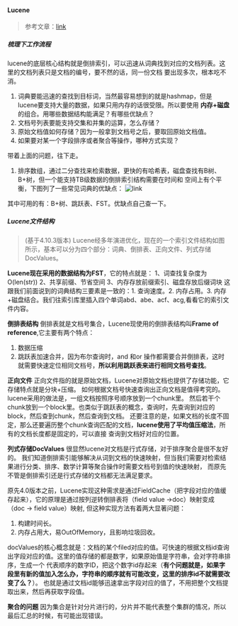 #### Lucene
> 参考文章：[link](https://blog.csdn.net/njpjsoftdev/article/details/54015485)

##### 梳理下工作流程
lucene的底层核心结构就是倒排索引，可以迅速从词典找到对应的文档列表。这里的文档列表只是文档的编号，要不然的话，同一份文档
要出现多次，根本吃不消。
1. 词典要能迅速的查找到目标词，当然最容易想到的就是hashmap，但是lucene要支持大量的数据，如果只用内存的话很受限。所以要使用
**内存+磁盘**的组合。用哪些数据结构能满足？有哪些优缺点？
2. 文档号列表要能支持交集和并集的运算，怎么存储？
3. 原始文档值如何存储？因为一般拿到文档号之后，要取回原始文档值。
4. 如果要对某一个字段排序或者聚合等操作，哪种方式实现？

带着上面的问题，往下走。

1. 排序数组，通过二分查找来检索数据，更快的有哈希表，磁盘查找有B树、B+树，但一个能支持TB级数据的倒排索引结构需要在时间和
空间上有个平衡，下图列了一些常见词典的优缺点：
![link](https://img-blog.csdn.net/20170103100752086?watermark/2/text/aHR0cDovL2Jsb2cuY3Nkbi5uZXQvcm9uYWxvZA==/font/5a6L5L2T/fontsize/400/fill/I0JBQkFCMA==/dissolve/70/gravity/SouthEast)

其中可用的有：B+树、跳跃表、FST。优缺点自己查一下。

##### Lucene文件结构
> (基于4.10.3版本) Lucene经多年演进优化，现在的一个索引文件结构如图所示，基本可以分为四个部分：词典、倒排表、正向文件、列式存储DocValues。

**Lucene现在采用的数据结构为FST**，它的特点就是：
1、词查找复杂度为O(len(str))
2、共享前缀、节省空间
3、内存存放前缀索引、磁盘存放后缀词块
这跟我们前面说到的词典结构三要素是一致的：1. 查询速度。2. 内存占用。3. 内存+磁盘结合。我们往索引库里插入四个单词abd、abe、acf、acg,看看它的索引文件内容。

**倒排表结构**
倒排表就是文档号集合，Lucene现使用的倒排表结构叫**Frame of reference**,它主要有两个特点：
1. 数据压缩
2. 跳跃表加速合并，因为布尔查询时，and 和or 操作都需要合并倒排表，这时就需要快速定位相同文档号，**所以利用跳跃表来进行相同文档号查找**。

**正向文件**
正向文件指的就是原始文档，Lucene对原始文档也提供了存储功能，它存储特点就是分块+压缩。
如何根据文档号快速查询出正向文档是值得考究的。lucene采用的做法是，一组文档按照序号顺序放到一个chunk里。
然后若干个chunk放到一个block里。也类似于跳跃表的概念，查询时，先查询到对应的block，然后查到chunk，然后查询到文档。
还要注意的是，如果文档的长度不固定，那么还要遍历整个chunk查询匹配的文档，**lucene使用了平均值压缩法**，所有的文档长度都是固定的，可以直接
查询到文档好对应的位置。

**列式存储DocValues**
很显然lucene对文档是行式存储，对于排序聚合是很不友好的。
我们知道倒排索引能够解决从词到文档的快速映射，但当我们需要对检索结果进行分类、排序、数学计算等聚合操作时需要文档号到值的快速映射，
而原先不管是倒排索引还是行式存储的文档都无法满足要求。

原先4.0版本之前，Lucene实现这种需求是通过FieldCache（把字段对应的值缓存起来），它的原理是通过按列逆转倒排表将（field value ->doc）映射变成（doc -> field value）映射,
但这种实现方法有着两大显著问题：
1. 构建时间长。
2. 内存占用大，易OutOfMemory，且影响垃圾回收。

docValues的核心概念就是：文档的某个filed对应的值。可快速的根据文档id查询出字段对应的值。这里的值存储的都是数字，如果原始值是字符串，会对字符串排序，生成一个
代表顺序的数字ID，把这个数字id存起来（**有个问题就是，如果字段里有新的值加入怎么办，字符串的顺序就有可能改变，这里的排序id不就需要改变了么？**）。
也就是通过文档id能够迅速拿出字段对应的值了，不用把整个文档提取出来，然后再获取字段值。

**聚合的问题**
因为集合是针对分片进行的，分片并不能代表整个集群的情况，所以最后汇总的时候，有可能出现错误。
